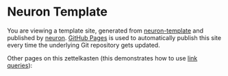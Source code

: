 # Neuron Template

You are viewing a template site, generated from [neuron-template](https://github.com/srid/neuron-template) and published by [neuron](https://neuron.zettel.page/). [GitHub Pages](https://pages.github.com/) is used to automatically publish this site every time the underlying Git repository gets updated.


Other pages on this zettelkasten (this demonstrates how to use [link queries](https://neuron.zettel.page/link-query.html)):
